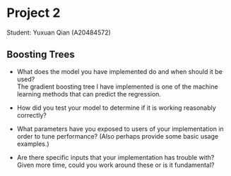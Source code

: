 # Project 2
Student: Yuxuan Qian (A20484572)

## Boosting Trees
* What does the model you have implemented do and when should it be used?<br />
The gradient boosting tree I have implemented is one of the machine learning methods that can predict the regression. 
  
* How did you test your model to determine if it is working reasonably correctly?
  
* What parameters have you exposed to users of your implementation in order to tune performance? (Also perhaps provide some basic usage examples.)
  
* Are there specific inputs that your implementation has trouble with? Given more time, could you work around these or is it fundamental?
  

